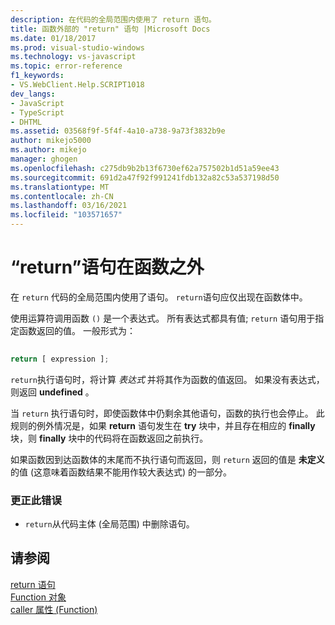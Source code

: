 ```yaml
---
description: 在代码的全局范围内使用了 return 语句。
title: 函数外部的 "return" 语句 |Microsoft Docs
ms.date: 01/18/2017
ms.prod: visual-studio-windows
ms.technology: vs-javascript
ms.topic: error-reference
f1_keywords:
- VS.WebClient.Help.SCRIPT1018
dev_langs:
- JavaScript
- TypeScript
- DHTML
ms.assetid: 03568f9f-5f4f-4a10-a738-9a73f3832b9e
author: mikejo5000
ms.author: mikejo
manager: ghogen
ms.openlocfilehash: c275db9b2b13f6730ef62a757502b1d51a59ee43
ms.sourcegitcommit: 691d2a47f92f991241fdb132a82c53a537198d50
ms.translationtype: MT
ms.contentlocale: zh-CN
ms.lasthandoff: 03/16/2021
ms.locfileid: "103571657"
---
```

# <a name="return-statement-outside-of-function"></a>“return”语句在函数之外
在 `return` 代码的全局范围内使用了语句。 `return`语句应仅出现在函数体中。  
  
 使用运算符调用函数 `()` 是一个表达式。 所有表达式都具有值; `return` 语句用于指定函数返回的值。 一般形式为：  
  
```js
  
return [ expression ];  
```  
  
 `return`执行语句时，将计算 *表达式* 并将其作为函数的值返回。 如果没有表达式，则返回 **undefined** 。  
  
 当 `return` 执行语句时，即使函数体中仍剩余其他语句，函数的执行也会停止。 此规则的例外情况是，如果 **return** 语句发生在 **try** 块中，并且存在相应的 **finally** 块，则 **finally** 块中的代码将在函数返回之前执行。  
  
 如果函数因到达函数体的末尾而不执行语句而返回，则 `return` 返回的值是 **未定义** 的值 (这意味着函数结果不能用作较大表达式) 的一部分。  
  
### <a name="to-correct-this-error"></a>更正此错误  
  
- `return`从代码主体 (全局范围) 中删除语句。  
  
## <a name="see-also"></a>请参阅  
 [return 语句](https://developer.mozilla.org/docs/Web/JavaScript/Reference/Statements/return)   
 [Function 对象](https://developer.mozilla.org/docs/Web/JavaScript/Reference/Global_Objects/Function)   
 [caller 属性 (Function)](https://developer.mozilla.org/docs/Web/JavaScript/Reference/Global_Objects/Function/caller)
